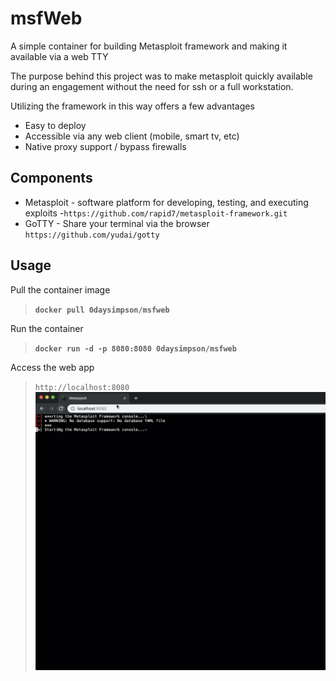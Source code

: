 # msfWeb

A simple container for building Metasploit framework and making it available via a web TTY

   The purpose behind this project was to make metasploit quickly available during an engagement without the need for ssh or a full workstation. 
   
   Utilizing the framework in this way offers a few advantages
   
   * Easy to deploy 
   * Accessible via any web client (mobile, smart tv, etc)
   * Native proxy support / bypass firewalls
   

    
## Components

* Metasploit -  software platform for developing, testing, and executing exploits -`https://github.com/rapid7/metasploit-framework.git`
* GoTTY - Share your terminal via the browser `https://github.com/yudai/gotty`

## Usage

Pull the container image
>**`docker pull 0daysimpson/msfweb`**

Run the container
>**`docker run -d -p 8080:8080 0daysimpson/msfweb`**

Access the web app
>`http://localhost:8080`
><img src=".\msfweb.gif">
